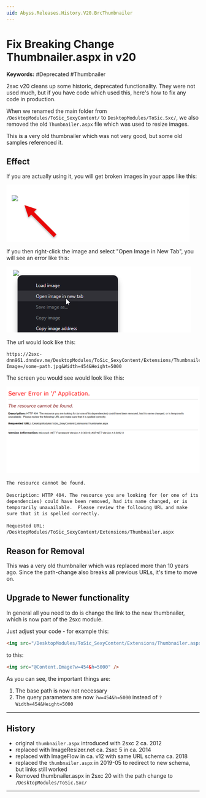 ```yaml
---
uid: Abyss.Releases.History.V20.BrcThumbnailer
---
```


# Fix Breaking Change Thumbnailer.aspx in v20

**Keywords:** #Deprecated #Thumbnailer

2sxc v20 cleans up some historic, deprecated functionality.
They were not used much, but if you have code which used this, here's how to fix any code in production.

When we renamed the main folder from `/DesktopModules/ToSic_SexyContent/` to `DesktopModules/ToSic.Sxc/`,
we also removed the old `Thumbnailer.aspx` file which was used to resize images.

This is a very old thumbnailer which was not very good, but some old samples referenced it.

## Effect

If you are actually using it, you will get broken images in your apps like this:

<img src="./assets/thumbnailer-not-working.webp" />

If you then right-click the image and select "Open Image in New Tab", you will see an error like this:


<img src="./assets/open-img-in-tab.webp" />

The url would look like this:

```text
https://2sxc-dnn961.dnndev.me/DesktopModules/ToSic_SexyContent/Extensions/Thumbnailer.aspx?Image=/some-path.jpg&Width=454&Height=5000
```

The screen you would see would look like this:

<img src="./assets/thumbnailer-404.webp" class="full-width" />

```text
The resource cannot be found.

Description: HTTP 404. The resource you are looking for (or one of its dependencies) could have been removed, had its name changed, or is temporarily unavailable.  Please review the following URL and make sure that it is spelled correctly.

Requested URL: /DesktopModules/ToSic_SexyContent/Extensions/Thumbnailer.aspx

```

## Reason for Removal

This was a very old thumbnailer which was replaced more than 10 years ago.
Since the path-change also breaks all previous URLs, it's time to move on.

## Upgrade to Newer functionality

In general all you need to do is change the link to the new thumbnailer, which is now part of the 2sxc module.

Just adjust your code - for example this:

```html
<img src="/DesktopModules/ToSic_SexyContent/Extensions/Thumbnailer.aspx?Image=@Content.Image&Width=454&Height=5000" />   
```

to this:

```html
<img src="@Content.Image?w=454&h=5000" />
```

As you can see, the important things are:

1. The base path is now not necessary
1. The query parameters are now `?w=454&h=5000` instead of `?Width=454&Height=5000`

---

## History

* original `thumbnailer.aspx` introduced with 2sxc 2 ca. 2012
* replaced with ImageResizer.net ca. 2sxc 5 in ca. 2014
* replaced with ImageFlow in ca. v12 with same URL schema ca. 2018
* replaced the `thumbnailer.aspx` in 2019-05 to redirect to new schema, but links still worked
* Removed thumbnailer.aspx in 2sxc 20 with the path change to `/DesktopModules/ToSic.Sxc/`

---

<!-- Shortlink to here: <https://go.2sxc.org/brc-20-thumbnailer> -->

